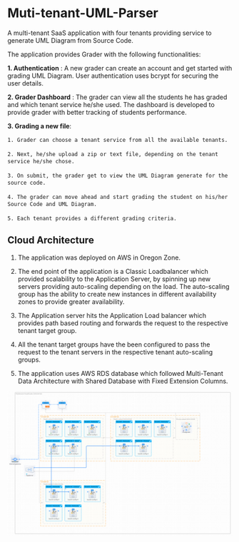 # Muti-tenant-UML-Parser
A multi-tenant SaaS application with four tenants providing service to generate UML Diagram from Source Code. 

The application provides Grader with the following functionalities:

**1. Authentication** : A new grader can create an account and get started with grading UML Diagram. User authentication uses bcrypt for securing the user details.

**2. Grader Dashboard** : The grader can view all the students he has graded and which tenant service he/she used. The dashboard is developed to provide grader with better tracking of students performance. 

**3. Grading a new file**:

	1. Grader can choose a tenant service from all the available tenants. 
  
	2. Next, he/she upload a zip or text file, depending on the tenant service he/she chose.
  
	3. On submit, the grader get to view the UML Diagram generate for the source code.
  
	4. The grader can move ahead and start grading the student on his/her Source Code and UML Diagram.
  
	5. Each tenant provides a different grading criteria. 
  
## Cloud Architecture

1. The application was deployed on AWS in Oregon Zone.

2. The end point of the application is a Classic Loadbalancer which provided scalability to the Application Server, by spinning up new servers providing auto-scaling depending on the load. The auto-scaling group has the ability to create new instances in different availability zones to provide greater availability.

4. The Application server hits the Application Load balancer which provides path based routing and forwards the request to the respective tenant target group.

3. All the tenant target groups have the been configured to pass the request to the tenant servers in the respective tenant auto-scaling groups.

4. The application uses AWS RDS database which followed Multi-Tenant Data Architecture with Shared Database with Fixed Extension Columns.

![Alt text](https://github.com/arunabh05/Multi-tenant-UML-Parser/blob/master/CloudArchitecture.png)
